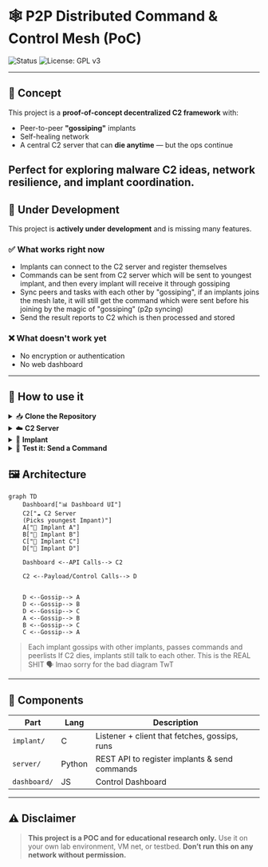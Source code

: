 # 🕸️ P2P Distributed Command & Control Mesh (PoC)

![Status](https://img.shields.io/badge/build-pass-brightgreen?style=flat-square)
![License: GPL v3](https://img.shields.io/badge/License-GPLv3-blue.svg?style=flat-square)

---

## 🧠 Concept

This project is a **proof-of-concept decentralized C2 framework** with:
- Peer-to-peer **"gossiping"** implants
- Self-healing network
- A central C2 server that can **die anytime** — but the ops continue

Perfect for exploring malware C2 ideas, network resilience, and implant coordination.
---

## 🚧 Under Development

This project is **actively under development** and is missing many features.

### ✅ What works right now
- Implants can connect to the C2 server and register themselves
- Commands can be sent from C2 server which will be sent to youngest implant, and then every implant will receive it through gossiping
- Sync peers and tasks with each other by "gossiping", if an implants joins the mesh late, it will still get the command which were sent before his joining by the magic of "gossiping" (p2p syncing)
- Send the result reports to C2 which is then processed and stored

### ❌ What doesn't work yet
- No encryption or authentication
- No web dashboard



---

## 🚀 How to use it
<details>
<summary>📥 <strong>Clone the Repository</strong></summary>

First, clone the repository to your local machine:

```sh
git clone https://github.com/pratiksingh94/mesh-c2.git
cd mesh-c2
```
</details>

<details>
<summary>☁️ <strong>C2 Server</strong></summary>

1. **Navigate to the server directory:**
```sh
cd C2
```
2. **Create virtual environment and install the stuff**
```sh
python3 -m venv venv
# For Unix or macOS, use:
source venv/bin/activate
# For Windows, use:
venv\Scripts\activate
pip3 install -r requirements.txt
```
3. **Start the C2 server:**
```sh
python3 server.py
```
</details>

<details>
<summary>🧠 <strong>Implant</strong></summary>

1. **Navigate to the implant directory:**
    ```sh
    cd implant
    ```

2. **Change the configuration**

    Make a copy of `/includes/config.example.h` and rename it to `config.h`
    Now edit the content of the the file according to your setup anc choice

3. **Run the implant:**
    > ⚠️ **Before proceeding, ensure you have followed step 2 and configured `config.h` as described above. This step is mandatory for both methods below.**

    ---

    ### **Method 1: 🐳 Docker (Recommended)**

    1. **Navigate to the implant directory:**
        ```sh
        cd implant
        ```
    2. **Build the Docker image:**
        ```sh
        docker build -t mesh-c2-implant .
        ```
        > If the build fails, please [open an issue](https://github.com/pratiksingh94/mesh-c2/issues).

    3. **Run the implant container (you can run this multiple times for multiple instances :D):**
        ```sh
        docker run --rm mesh-c2-implant
        ```

    ---

    ### **Method 2: 🛠️ Make (Manual Build & Run)**

    1. **Navigate to the implant directory:**
        ```sh
        cd implant
        ```
    2. **Build the implant using Make:**
        ```sh
        make
        ```
    3. **Copy the resulting binary (`implant`) to each VM or system you want in the mesh.**

    4. **Run the implant on each system:**
        ```sh
        ./implant
        ```
</details>

<!-- <details>
<summary>📊 <strong>Dashboard (Not added yet)</strong></summary>

1. **Navigate to the dashboard directory:**
    ```sh
    cd dashboard
    ```
2. **Install dependencies:**
    ```sh
    npm install
    ```
3. **Start the dashboard:**
    ```sh
    npm start
    ```

</details> -->
<details>
<summary>🧪 <strong>Test it: Send a Command</strong></summary>

Once your C2 server and at least one implant are running, you can test sending a command to the mesh using a simple `curl` request (no dashboard yet):

```sh
curl -X POST http://localhost:8000/admin/send-command \
    -H "Content-Type: application/json" \
    -d '{"cmd": "whoami"}'
```

- You can see the output on the implant logs
- You can also see all implants end up having same amount of peers after few minutes (rounds of gossiping), because they will be share with each other and synced
- Replace `whoami` with any command you want to send to the implants
- Adjust the URL/port if your C2 server is running elsewhere


<!-- > The command will be distributed through the mesh, but **actual execution is not implemented yet** (see roadmap above). -->
</details>

## 🖼️ Architecture

```mermaid
graph TD
    Dashboard["📊 Dashboard UI"]
    C2["☁️ C2 Server
    (Picks youngest Impant)"]
    A["🧠 Implant A"]
    B["🧠 Implant B"]
    C["🧠 Implant C"]
    D["🧠 Implant D"]
    
    Dashboard <--API Calls--> C2

    C2 <--Payload/Control Calls--> D
    
    
    D <--Gossip--> A
    D <--Gossip--> B
    D <--Gossip--> C
    A <--Gossip--> B
    B <--Gossip--> C
    C <--Gossip--> A
````

> Each implant gossips with other implants, passes commands and peerlists
> If C2 dies, implants still talk to each other. This is the REAL SHIT 🗣️ lmao
> sorry for the bad diagram TwT

---

## 🧩 Components

| Part         | Lang   | Description                                   |
| ------------ | ------ | --------------------------------------------- |
| `implant/`   | C      | Listener + client that fetches, gossips, runs |
| `server/`    | Python | REST API to register implants & send commands |
| `dashboard/` | JS     | Control Dashboard                             |

<!-- --- -->


<!-- ## 🔐 Security Notes

* **No TLS/encryption** yet (plaintext JSON over TCP lol)
* Gossiping done over raw TCP — will get noisy
* No persistence — implants die when you close terminal
* Designed to run inside **your own VMs or lab network** -->

<!-- --- -->

<!-- ## 💡 BIG IDEAS Roadmap (in future)

* [ ] 🔒 AES/ChaCha20 encrypted payloads
* [ ] 🧬 Auto discovery via broadcast or multicast
* [ ] 🛡️ Implant obfuscation / packing
* [ ] 📦 Multi-platform binary builder (makefile? idk) -->

---

## ⚠️ Disclaimer

> **This project is a POC and for educational research only.**
> Use it on your own lab environment, VM net, or testbed.
> **Don’t run this on any network without permission.**

